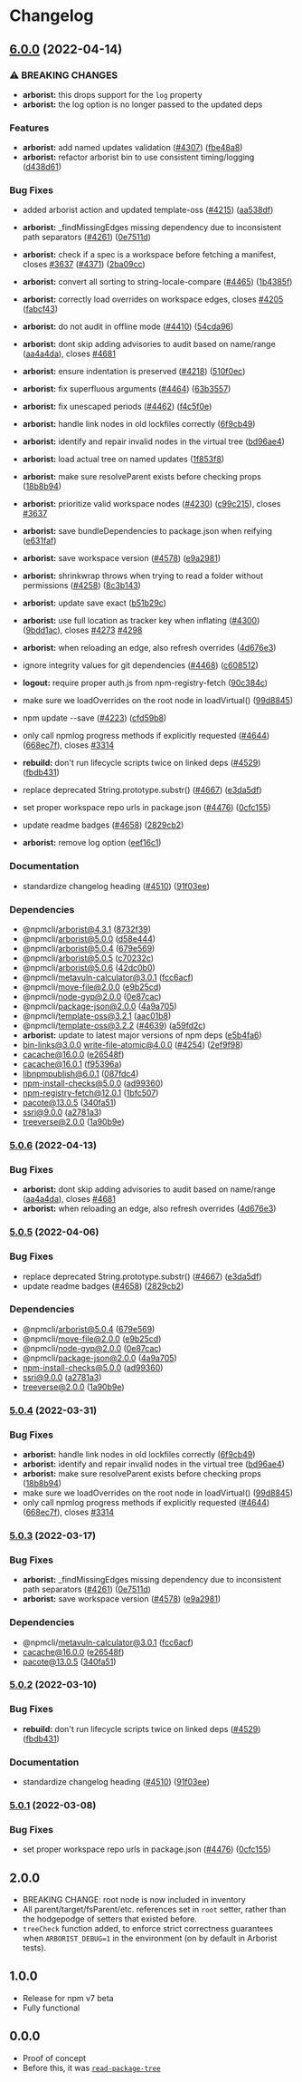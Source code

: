# Changelog

## [6.0.0](https://github.com/anthonysidesap/cli/compare/arborist-v5.0.6...arborist-v6.0.0) (2022-04-14)


### ⚠ BREAKING CHANGES

* **arborist:** this drops support for the `log` property
* **arborist:** the log option is no longer passed to the updated deps

### Features

* **arborist:** add named updates validation ([#4307](https://github.com/anthonysidesap/cli/issues/4307)) ([fbe48a8](https://github.com/anthonysidesap/cli/commit/fbe48a84047e0c5de31bdaa84707f0f8fdcef71d))
* **arborist:** refactor arborist bin to use consistent timing/logging ([d438d61](https://github.com/anthonysidesap/cli/commit/d438d61d4f689966de8f964afe212d1319b8d460))


### Bug Fixes

* added arborist action and updated template-oss ([#4215](https://github.com/anthonysidesap/cli/issues/4215)) ([aa538df](https://github.com/anthonysidesap/cli/commit/aa538df4c19f46d2e24e2635d1214176c662fcea))
* **arborist:** _findMissingEdges missing dependency due to inconsistent path separators ([#4261](https://github.com/anthonysidesap/cli/issues/4261)) ([0e7511d](https://github.com/anthonysidesap/cli/commit/0e7511d144bdb6624e4c0fdfb31b4b42ed2954c9))
* **arborist:** check if a spec is a workspace before fetching a manifest, closes [#3637](https://github.com/anthonysidesap/cli/issues/3637) ([#4371](https://github.com/anthonysidesap/cli/issues/4371)) ([2ba09cc](https://github.com/anthonysidesap/cli/commit/2ba09cc0d7d56a064aa67bbb1881d381e6504888))
* **arborist:** convert all sorting to string-locale-compare ([#4465](https://github.com/anthonysidesap/cli/issues/4465)) ([1b4385f](https://github.com/anthonysidesap/cli/commit/1b4385f85e8f6dd5015080cdd3e02a8fa3749ffd))
* **arborist:** correctly load overrides on workspace edges, closes [#4205](https://github.com/anthonysidesap/cli/issues/4205) ([fabcf43](https://github.com/anthonysidesap/cli/commit/fabcf431a63ecf93b56ae5d9a05ad4e7ef280c2a))
* **arborist:** do not audit in offline mode ([#4410](https://github.com/anthonysidesap/cli/issues/4410)) ([54cda96](https://github.com/anthonysidesap/cli/commit/54cda9697b776fae807966097315c7b836623743))
* **arborist:** dont skip adding advisories to audit based on name/range ([aa4a4da](https://github.com/anthonysidesap/cli/commit/aa4a4da336a6ec1963394fdbd06acb173c842d26)), closes [#4681](https://github.com/anthonysidesap/cli/issues/4681)
* **arborist:** ensure indentation is preserved ([#4218](https://github.com/anthonysidesap/cli/issues/4218)) ([510f0ec](https://github.com/anthonysidesap/cli/commit/510f0ecbc9970ed8c8993107cc03cf27b7b996dc))
* **arborist:** fix superfluous arguments ([#4464](https://github.com/anthonysidesap/cli/issues/4464)) ([63b3557](https://github.com/anthonysidesap/cli/commit/63b35578bd759cb5f3edaaef1c1122ecd0b27f48))
* **arborist:** fix unescaped periods ([#4462](https://github.com/anthonysidesap/cli/issues/4462)) ([f4c5f0e](https://github.com/anthonysidesap/cli/commit/f4c5f0e52679b1aa42db833fc23dc07d96cc904e))
* **arborist:** handle link nodes in old lockfiles correctly ([6f9cb49](https://github.com/anthonysidesap/cli/commit/6f9cb490e7299976c43c6a118036c130671fe188))
* **arborist:** identify and repair invalid nodes in the virtual tree ([bd96ae4](https://github.com/anthonysidesap/cli/commit/bd96ae4071f9cc8a65e741f414db12e98537971d))
* **arborist:** load actual tree on named updates ([1f853f8](https://github.com/anthonysidesap/cli/commit/1f853f8bf7cecd1222703dde676a4b664526141d))
* **arborist:** make sure resolveParent exists before checking props ([18b8b94](https://github.com/anthonysidesap/cli/commit/18b8b94357d8f57301fbaa0f1e5dc2cf1128bf3e))
* **arborist:** prioritize valid workspace nodes ([#4230](https://github.com/anthonysidesap/cli/issues/4230)) ([c99c215](https://github.com/anthonysidesap/cli/commit/c99c2151a868672c017f64ff0ecb12149a2fb095)), closes [#3637](https://github.com/anthonysidesap/cli/issues/3637)
* **arborist:** save bundleDependencies to package.json when reifying ([e631faf](https://github.com/anthonysidesap/cli/commit/e631faf7b5f414c233d723ee11413264532b37de))
* **arborist:** save workspace version ([#4578](https://github.com/anthonysidesap/cli/issues/4578)) ([e9a2981](https://github.com/anthonysidesap/cli/commit/e9a2981f55f84ff521ef597883a4e732d08ce1c1))
* **arborist:** shrinkwrap throws when trying to read a folder without permissions ([#4258](https://github.com/anthonysidesap/cli/issues/4258)) ([8c3b143](https://github.com/anthonysidesap/cli/commit/8c3b143ca20d0da56c0ce2764e288a4c203b9f93))
* **arborist:** update save exact ([b51b29c](https://github.com/anthonysidesap/cli/commit/b51b29c563fa97aa4fbf38250d1f04e879a8d961))
* **arborist:** use full location as tracker key when inflating ([#4300](https://github.com/anthonysidesap/cli/issues/4300)) ([9bdd1ac](https://github.com/anthonysidesap/cli/commit/9bdd1ace86300a8ee562027bbc5cb57d62dc7ba8)), closes [#4273](https://github.com/anthonysidesap/cli/issues/4273) [#4298](https://github.com/anthonysidesap/cli/issues/4298)
* **arborist:** when reloading an edge, also refresh overrides ([4d676e3](https://github.com/anthonysidesap/cli/commit/4d676e31a68f081b8553eff4e79db1f29acf47e1))
* ignore integrity values for git dependencies ([#4468](https://github.com/anthonysidesap/cli/issues/4468)) ([c608512](https://github.com/anthonysidesap/cli/commit/c608512ed03ccf87dc989cec2849d14bf034513a))
* **logout:** require proper auth.js from npm-registry-fetch ([90c384c](https://github.com/anthonysidesap/cli/commit/90c384ccccac32c80c481a04c438cbcbea82539c))
* make sure we loadOverrides on the root node in loadVirtual() ([99d8845](https://github.com/anthonysidesap/cli/commit/99d88454248f950b82652b592fe2b4d019c1060b))
* npm update --save ([#4223](https://github.com/anthonysidesap/cli/issues/4223)) ([cfd59b8](https://github.com/anthonysidesap/cli/commit/cfd59b8c81078f842328b13a23a234150842cd58))
* only call npmlog progress methods if explicitly requested ([#4644](https://github.com/anthonysidesap/cli/issues/4644)) ([668ec7f](https://github.com/anthonysidesap/cli/commit/668ec7f33b7a76f5e86a59f7e5a6c0e068a242b1)), closes [#3314](https://github.com/anthonysidesap/cli/issues/3314)
* **rebuild:** don't run lifecycle scripts twice on linked deps ([#4529](https://github.com/anthonysidesap/cli/issues/4529)) ([fbdb431](https://github.com/anthonysidesap/cli/commit/fbdb43138ab8e682efb7668767465e7066d43b9f))
* replace deprecated String.prototype.substr() ([#4667](https://github.com/anthonysidesap/cli/issues/4667)) ([e3da5df](https://github.com/anthonysidesap/cli/commit/e3da5df4152fbe547f7871547165328e1bf06262))
* set proper workspace repo urls in package.json ([#4476](https://github.com/anthonysidesap/cli/issues/4476)) ([0cfc155](https://github.com/anthonysidesap/cli/commit/0cfc155db5f11ce23419e440111d99a63bf39754))
* update readme badges ([#4658](https://github.com/anthonysidesap/cli/issues/4658)) ([2829cb2](https://github.com/anthonysidesap/cli/commit/2829cb28a432b5ff7beeeb3bf3e7e2e174c1121d))


* **arborist:** remove log option ([eef16c1](https://github.com/anthonysidesap/cli/commit/eef16c18aacfbfed8bcfc72407d2a1b0c5ea00bc))


### Documentation

* standardize changelog heading ([#4510](https://github.com/anthonysidesap/cli/issues/4510)) ([91f03ee](https://github.com/anthonysidesap/cli/commit/91f03ee618bc635f9cfbded735fe98bbfa9d643f))


### Dependencies

* @npmcli/arborist@4.3.1 ([8732f39](https://github.com/anthonysidesap/cli/commit/8732f393ee547e2eada4317613599517c1d8ec0a))
* @npmcli/arborist@5.0.0 ([d58e444](https://github.com/anthonysidesap/cli/commit/d58e4442b0a16c84219d5f80ab88ef68ad209918))
* @npmcli/arborist@5.0.4 ([679e569](https://github.com/anthonysidesap/cli/commit/679e569d5778aef312b37c1ba3bda0171366c9fb))
* @npmcli/arborist@5.0.5 ([c70232c](https://github.com/anthonysidesap/cli/commit/c70232cc12fd9b3b024c2c759edd708af2367b8d))
* @npmcli/arborist@5.0.6 ([42dc0b0](https://github.com/anthonysidesap/cli/commit/42dc0b03d60dc27602dab26a2f8cbfc17bf4ab40))
* @npmcli/metavuln-calculator@3.0.1 ([fcc6acf](https://github.com/anthonysidesap/cli/commit/fcc6acfa808aa556748544edf4e9b73262f77608))
* @npmcli/move-file@2.0.0 ([e9b25cd](https://github.com/anthonysidesap/cli/commit/e9b25cd66bef17e807a84e7b10384f5f4d0064b7))
* @npmcli/node-gyp@2.0.0 ([0e87cac](https://github.com/anthonysidesap/cli/commit/0e87cac8b6f09692f6bd1bf086aadbe323d127b5))
* @npmcli/package-json@2.0.0 ([4a9a705](https://github.com/anthonysidesap/cli/commit/4a9a705de6992a3e9eefecc6c0cf8da45a527c7a))
* @npmcli/template-oss@3.2.1 ([aac01b8](https://github.com/anthonysidesap/cli/commit/aac01b89caf6336a2eb34d696296303cdadd5c08))
* @npmcli/template-oss@3.2.2 ([#4639](https://github.com/anthonysidesap/cli/issues/4639)) ([a59fd2c](https://github.com/anthonysidesap/cli/commit/a59fd2cb863245fce56f96c90ac854e62c5c4d6f))
* **arborist:** update to latest major versions of npm deps ([e5b4fa6](https://github.com/anthonysidesap/cli/commit/e5b4fa6251f0c6b16d84d46d62f5b98ad755385f))
* bin-links@3.0.0 write-file-atomic@4.0.0 ([#4254](https://github.com/anthonysidesap/cli/issues/4254)) ([2ef9f98](https://github.com/anthonysidesap/cli/commit/2ef9f9847c11fe8c0c0494558fe77c15ac4dbc80))
* cacache@16.0.0 ([e26548f](https://github.com/anthonysidesap/cli/commit/e26548fb12a3bb23fbe32a336f1305e083aa51c0))
* cacache@16.0.1 ([f95396a](https://github.com/anthonysidesap/cli/commit/f95396a033b75e2a3e9aa83f0b06c527641027a4))
* libnpmpublish@6.0.1 ([087fdc4](https://github.com/anthonysidesap/cli/commit/087fdc4cb4d6582b2b628087f866e8ca8bc00934))
* npm-install-checks@5.0.0 ([ad99360](https://github.com/anthonysidesap/cli/commit/ad9936063f20829eb9d5358d056593883f17a57b))
* npm-registry-fetch@12.0.1 ([1bfc507](https://github.com/anthonysidesap/cli/commit/1bfc507f2a5afa02f04d4dea2fc6d151d4fef3ac))
* pacote@13.0.5 ([340fa51](https://github.com/anthonysidesap/cli/commit/340fa51f423a518a96c8015a67d8f6144a2e8051))
* ssri@9.0.0 ([a2781a3](https://github.com/anthonysidesap/cli/commit/a2781a367d62328d7f870de878f1b63d66593f4f))
* treeverse@2.0.0 ([1a90b9e](https://github.com/anthonysidesap/cli/commit/1a90b9e9ebe98cce83591e11312aaf41c830f835))

### [5.0.6](https://github.com/npm/cli/compare/arborist-v5.0.5...arborist-v5.0.6) (2022-04-13)


### Bug Fixes

* **arborist:** dont skip adding advisories to audit based on name/range ([aa4a4da](https://github.com/npm/cli/commit/aa4a4da336a6ec1963394fdbd06acb173c842d26)), closes [#4681](https://github.com/npm/cli/issues/4681)
* **arborist:** when reloading an edge, also refresh overrides ([4d676e3](https://github.com/npm/cli/commit/4d676e31a68f081b8553eff4e79db1f29acf47e1))

### [5.0.5](https://github.com/npm/cli/compare/arborist-v5.0.4...arborist-v5.0.5) (2022-04-06)


### Bug Fixes

* replace deprecated String.prototype.substr() ([#4667](https://github.com/npm/cli/issues/4667)) ([e3da5df](https://github.com/npm/cli/commit/e3da5df4152fbe547f7871547165328e1bf06262))
* update readme badges ([#4658](https://github.com/npm/cli/issues/4658)) ([2829cb2](https://github.com/npm/cli/commit/2829cb28a432b5ff7beeeb3bf3e7e2e174c1121d))


### Dependencies

* @npmcli/arborist@5.0.4 ([679e569](https://github.com/npm/cli/commit/679e569d5778aef312b37c1ba3bda0171366c9fb))
* @npmcli/move-file@2.0.0 ([e9b25cd](https://github.com/npm/cli/commit/e9b25cd66bef17e807a84e7b10384f5f4d0064b7))
* @npmcli/node-gyp@2.0.0 ([0e87cac](https://github.com/npm/cli/commit/0e87cac8b6f09692f6bd1bf086aadbe323d127b5))
* @npmcli/package-json@2.0.0 ([4a9a705](https://github.com/npm/cli/commit/4a9a705de6992a3e9eefecc6c0cf8da45a527c7a))
* npm-install-checks@5.0.0 ([ad99360](https://github.com/npm/cli/commit/ad9936063f20829eb9d5358d056593883f17a57b))
* ssri@9.0.0 ([a2781a3](https://github.com/npm/cli/commit/a2781a367d62328d7f870de878f1b63d66593f4f))
* treeverse@2.0.0 ([1a90b9e](https://github.com/npm/cli/commit/1a90b9e9ebe98cce83591e11312aaf41c830f835))

### [5.0.4](https://github.com/npm/cli/compare/arborist-v5.0.3...arborist-v5.0.4) (2022-03-31)


### Bug Fixes

* **arborist:** handle link nodes in old lockfiles correctly ([6f9cb49](https://github.com/npm/cli/commit/6f9cb490e7299976c43c6a118036c130671fe188))
* **arborist:** identify and repair invalid nodes in the virtual tree ([bd96ae4](https://github.com/npm/cli/commit/bd96ae4071f9cc8a65e741f414db12e98537971d))
* **arborist:** make sure resolveParent exists before checking props ([18b8b94](https://github.com/npm/cli/commit/18b8b94357d8f57301fbaa0f1e5dc2cf1128bf3e))
* make sure we loadOverrides on the root node in loadVirtual() ([99d8845](https://github.com/npm/cli/commit/99d88454248f950b82652b592fe2b4d019c1060b))
* only call npmlog progress methods if explicitly requested ([#4644](https://github.com/npm/cli/issues/4644)) ([668ec7f](https://github.com/npm/cli/commit/668ec7f33b7a76f5e86a59f7e5a6c0e068a242b1)), closes [#3314](https://github.com/npm/cli/issues/3314)

### [5.0.3](https://www.github.com/npm/cli/compare/arborist-v5.0.2...arborist-v5.0.3) (2022-03-17)


### Bug Fixes

* **arborist:** _findMissingEdges missing dependency due to inconsistent path separators ([#4261](https://www.github.com/npm/cli/issues/4261)) ([0e7511d](https://www.github.com/npm/cli/commit/0e7511d144bdb6624e4c0fdfb31b4b42ed2954c9))
* **arborist:** save workspace version ([#4578](https://www.github.com/npm/cli/issues/4578)) ([e9a2981](https://www.github.com/npm/cli/commit/e9a2981f55f84ff521ef597883a4e732d08ce1c1))


### Dependencies

* @npmcli/metavuln-calculator@3.0.1 ([fcc6acf](https://www.github.com/npm/cli/commit/fcc6acfa808aa556748544edf4e9b73262f77608))
* cacache@16.0.0 ([e26548f](https://www.github.com/npm/cli/commit/e26548fb12a3bb23fbe32a336f1305e083aa51c0))
* pacote@13.0.5 ([340fa51](https://www.github.com/npm/cli/commit/340fa51f423a518a96c8015a67d8f6144a2e8051))

### [5.0.2](https://www.github.com/npm/cli/compare/arborist-v5.0.1...arborist-v5.0.2) (2022-03-10)


### Bug Fixes

* **rebuild:** don't run lifecycle scripts twice on linked deps ([#4529](https://www.github.com/npm/cli/issues/4529)) ([fbdb431](https://www.github.com/npm/cli/commit/fbdb43138ab8e682efb7668767465e7066d43b9f))


### Documentation

* standardize changelog heading ([#4510](https://www.github.com/npm/cli/issues/4510)) ([91f03ee](https://www.github.com/npm/cli/commit/91f03ee618bc635f9cfbded735fe98bbfa9d643f))

### [5.0.1](https://www.github.com/npm/cli/compare/arborist-v5.0.0...arborist-v5.0.1) (2022-03-08)


### Bug Fixes

* set proper workspace repo urls in package.json ([#4476](https://www.github.com/npm/cli/issues/4476)) ([0cfc155](https://www.github.com/npm/cli/commit/0cfc155db5f11ce23419e440111d99a63bf39754))

## 2.0.0

* BREAKING CHANGE: root node is now included in inventory
* All parent/target/fsParent/etc. references set in `root` setter, rather
  than the hodgepodge of setters that existed before.
* `treeCheck` function added, to enforce strict correctness guarantees when
  `ARBORIST_DEBUG=1` in the environment (on by default in Arborist tests).

## 1.0.0

* Release for npm v7 beta
* Fully functional

## 0.0.0

* Proof of concept
* Before this, it was [`read-package-tree`](http://npm.im/read-package-tree)
